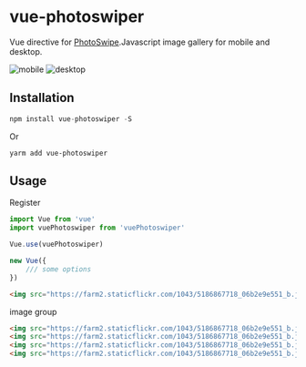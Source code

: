 # vue-photoswiper
Vue directive for [PhotoSwipe](https://github.com/dimsemenov/PhotoSwipe).Javascript image gallery for mobile and desktop.

![mobile](https://github.com/river-lee/vue-photoswiper/blob/master/screenshot/mobile.png)
![desktop](https://github.com/river-lee/vue-photoswiper/blob/master/screenshot/desktop.png)

## Installation
```js
npm install vue-photoswiper -S
```
Or
```
yarm add vue-photoswiper
```


## Usage

Register
```js
import Vue from 'vue'
import vuePhotoswiper from 'vuePhotoswiper'

Vue.use(vuePhotoswiper)

new Vue({
	/// some options
})

```

```html
<img src="https://farm2.staticflickr.com/1043/5186867718_06b2e9e551_b.jpg" alt="" v-preview="1" style="width:200px">
```

image group
```html
<img src="https://farm2.staticflickr.com/1043/5186867718_06b2e9e551_b.jpg" alt="" v-preview="1" style="width:200px">
<img src="https://farm2.staticflickr.com/1043/5186867718_06b2e9e551_b.jpg" alt="" v-preview="1" style="width:200px">
<img src="https://farm2.staticflickr.com/1043/5186867718_06b2e9e551_b.jpg" alt="" v-preview="2" style="width:200px">
<img src="https://farm2.staticflickr.com/1043/5186867718_06b2e9e551_b.jpg" alt="" v-preview="2" style="width:200px">
```